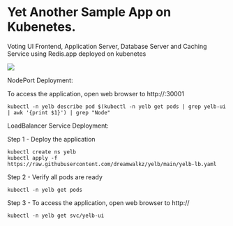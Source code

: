 # Yet Another Sample App on Kubenetes.

Voting UI Frontend, Application Server, Database Server and Caching Service using Redis.app deployed on kubenetes

<img src="https://github.com/dreamwalkz/yelb/blob/main/showcase.gif">

NodePort Deployment:

To access the application, open web browser to http://<ip>:30001

```shell
kubectl -n yelb describe pod $(kubectl -n yelb get pods | grep yelb-ui | awk '{print $1}') | grep "Node"
```

LoadBalancer Service Deployment:

Step 1 - Deploy the application

```shell
kubectl create ns yelb
kubectl apply -f https://raw.githubusercontent.com/dreamwalkz/yelb/main/yelb-lb.yaml
```

Step 2 - Verify all pods are ready

```shell
kubectl -n yelb get pods
```

Step 3 - To access the application, open web browser to http://<external-ip>

```shell
kubectl -n yelb get svc/yelb-ui
```


